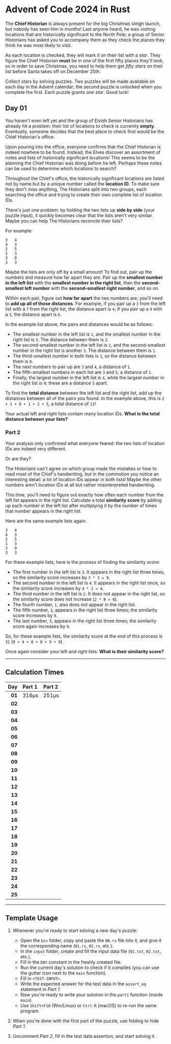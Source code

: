 # Advent of Code 2024 in Rust

The **Chief Historian** is always present for the big Christmas sleigh launch, but nobody has seen him in months! Last
anyone heard, he was visiting locations that are historically significant to the North Pole; a group of Senior
Historians has asked you to accompany them as they check the places they think he was most likely to visit.

As each location is checked, they will mark it on their list with a _star_. They figure the Chief Historian **must** be
in one
of the first fifty places they'll look, so in order to save Christmas, you need to help them get _fifty stars_ on their
list before Santa takes off on December 25th.

Collect stars by solving puzzles. Two puzzles will be made available on each day in the Advent calendar; the second
puzzle is unlocked when you complete the first. Each puzzle grants _one star_. Good luck!

## Day 01

You haven't even left yet and the group of Elvish Senior Historians has already hit a problem: their list of locations
to check is currently **empty**. Eventually, someone decides that the best place to check first would be the Chief
Historian's office.

Upon pouring into the office, everyone confirms that the Chief Historian is indeed nowhere to be found. Instead, the
Elves discover an assortment of notes and lists of historically significant locations! This seems to be the planning the
Chief Historian was doing before he left. Perhaps these notes can be used to determine which locations to search?

Throughout the Chief's office, the historically significant locations are listed not by name but by a unique number
called the **location ID**. To make sure they don't miss anything, The Historians split into two groups, each searching
the
office and trying to create their own complete list of location IDs.

There's just one problem: by holding the two lists up **side by side** (your puzzle input), it quickly becomes clear
that
the lists aren't very similar. Maybe you can help The Historians reconcile their lists?

For example:

```
3   4
4   3
2   5
1   3
3   9
3   3
```

Maybe the lists are only off by a small amount! To find out, pair up the numbers and measure how far apart they are.
Pair up the **smallest number in the left list** with the **smallest number in the right list**, then the
**second-smallest left number** with the **second-smallest right number**, and so on.

Within each pair, figure out **how far apart** the two numbers are; you'll need to **add up all of those distances**.
For example, if you pair up a `3` from the left list with a `7` from the right list, the distance apart is `4`;
if you pair up a `9` with a `3`, the distance apart is `6`.

In the example list above, the pairs and distances would be as follows:

- The smallest number in the left list is `1`, and the smallest number in the right list is `3`.
  The distance between them is `2`.
- The second-smallest number in the left list is `2`, and the second-smallest number in the right list is another `3`.
  The distance between them is `1`.
- The third-smallest number in both lists is `3`, so the distance between them is `0`.
- The next numbers to pair up are `3` and `4`, a distance of `1`.
- The fifth-smallest numbers in each list are `3` and `5`, a distance of `2`.
- Finally, the largest number in the left list is `4`, while the largest number in the right list is `9`; these are a
  distance `5` apart.

To find the **total distance** between the left list and the right list, add up the distances between all of the pairs
you
found. In the example above, this is `2 + 1 + 0 + 1 + 2 + 5`, a total distance of `11`!

Your actual left and right lists contain many location IDs. **What is the total distance between your lists?**

### Part 2

Your analysis only confirmed what everyone feared: the two lists of location IDs are indeed very different.

Or are they?

The Historians can't agree on which group made the mistakes or how to read most of the Chief's handwriting, but in the
commotion you notice an interesting detail: a lot of location IDs appear in both lists! Maybe the other numbers aren't
location IDs at all but rather misinterpreted handwriting.

This time, you'll need to figure out exactly how often each number from the left list appears in the right list.
Calculate a total **similarity score** by adding up each number in the left list after multiplying it by the number of
times
that number appears in the right list.

Here are the same example lists again:

```
3   4
4   3
2   5
1   3
3   9
3   3
```

For these example lists, here is the process of finding the similarity score:

- The first number in the left list is `3`. It appears in the right list three times,
  so the similarity score increases by `3 * 3 = 9`.
- The second number in the left list is `4`. It appears in the right list once,
  so the similarity score increases by `4 * 1 = 4`.
- The third number in the left list is `2`. It does not appear in the right list, so the similarity score does not
  increase (`2 * 0 = 0`).
- The fourth number, `1`, also does not appear in the right list.
- The fifth number, `3`, appears in the right list three times; the similarity score increases by `9`.
- The last number, `3`, appears in the right list three times; the similarity score again increases by `9`.

So, for these example lists, the similarity score at the end of this process is `31` (`9 + 4 + 0 + 0 + 9 + 9`).

Once again consider your left and right lists. **What is their similarity score?**

---

## Calculation Times

|    Day | Part 1 | Part 2 |
|-------:|:-------|:-------|
| **01** | 316μs  | 251μs  |
| **02** |        |        |
| **03** |        |        |
| **04** |        |        |
| **05** |        |        |
| **06** |        |        |
| **07** |        |        |
| **08** |        |        |
| **09** |        |        |
| **10** |        |        |
| **11** |        |        |
| **12** |        |        |
| **13** |        |        |
| **14** |        |        |
| **15** |        |        |
| **16** |        |        |
| **17** |        |        |
| **18** |        |        |
| **19** |        |        |
| **20** |        |        |
| **21** |        |        |
| **22** |        |        |
| **23** |        |        |
| **24** |        |        |
| **25** |        |        |

---

## Template Usage

1. Whenever you're ready to start solving a new day's puzzle:
    - Open the `bin` folder, copy and paste the `NN.rs` file into it, and give it the corresponding name (`01.rs`,
      `02.rs`, etc.).
    - In the `input` folder, create and fill the input data file (`01.txt`, `02.txt`, etc.).
    - Fill in the `DAY` constant in the freshly created file.
    - Run the current day's solution to check if it compiles (you can use the gutter icon next to the `main` function).
    - Fill in `<TEST-INPUT>`.
    - Write the expected answer for the test data in the `assert_eq` statement in *Part 1*.
    - Now you're ready to write your solution in the `part1` function (inside `main`).
    - Use `Shift+F10` (Win/Linux) or `Ctrl-R` (macOS) to re-run the same program.

2. When you're done with the first part of the puzzle, use folding to hide *Part 1*.

3. Uncomment *Part 2*, fill in the test data assertion, and start solving it.
